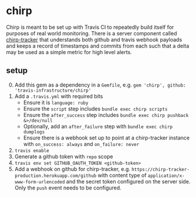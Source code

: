 # chirp

Chirp is meant to be set up with Travis CI to repeatedly build itself for purposes of real world monitoring.  There is a
server component called [chirp-tracker](https://github.com/travis-infrastructure/chirp-tracker) that understands both
github and travis webhook payloads and keeps a record of timestamps and commits from each such that a delta may be used
as a simple metric for high level alerts.

## setup

0. Add this gem as a dependency in a `Gemfile`, e.g. `gem 'chirp', github: 'travis-infrastructure/chirp'`
0. Add a `.travis.yml` with required bits
    * Ensure it is `language: ruby`
    * Ensure the `script` step includes `bundle exec chirp scripts`
    * Ensure the `after_success` step includes `bundle exec chirp pushback &>/dev/null`
    * Optionally, add an `after_failure` step with `bundle exec chirp dumplogs`
    * Ensure there is a webhook set up to point at a chirp-tracker instance with `on_success: always` and `on_failure:
      never`
0. `travis enable`
0. Generate a github token with `repo` scope
0. `travis env set GITHUB_OAUTH_TOKEN <github-token>`
0. Add a webhook on github for chirp-tracker, e.g. `https://chirp-tracker-production.herokuapp.com/github` with content
   type of `application/x-www-form-urlencoded` and the secret token configured on the server side.  Only the `push`
event needs to be configured.
